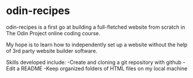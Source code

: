 # odin-recipes
odin-recipes is a first go at building a full-fletched website from scratch in The Odin Project online coding course. 

My hope is to learn how to independently set up a website without the help of 3rd party website builder software.

Skills developed include:
-Create and cloning a git repository with github
-Edit a README
-Keep organized folders of HTML files on my local machine